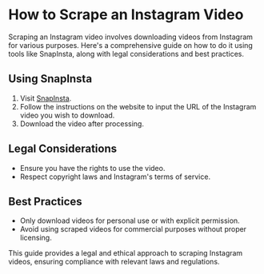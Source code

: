 # How to Scrape an Instagram Video

Scraping an Instagram video involves downloading videos from Instagram for various purposes. Here's a comprehensive guide on how to do it using tools like SnapInsta, along with legal considerations and best practices.

## Using SnapInsta
1. Visit [SnapInsta](https://snapinsta.app/instagram-reels-video-download).
2. Follow the instructions on the website to input the URL of the Instagram video you wish to download.
3. Download the video after processing.

## Legal Considerations
- Ensure you have the rights to use the video.
- Respect copyright laws and Instagram's terms of service.

## Best Practices
- Only download videos for personal use or with explicit permission.
- Avoid using scraped videos for commercial purposes without proper licensing.

This guide provides a legal and ethical approach to scraping Instagram videos, ensuring compliance with relevant laws and regulations.